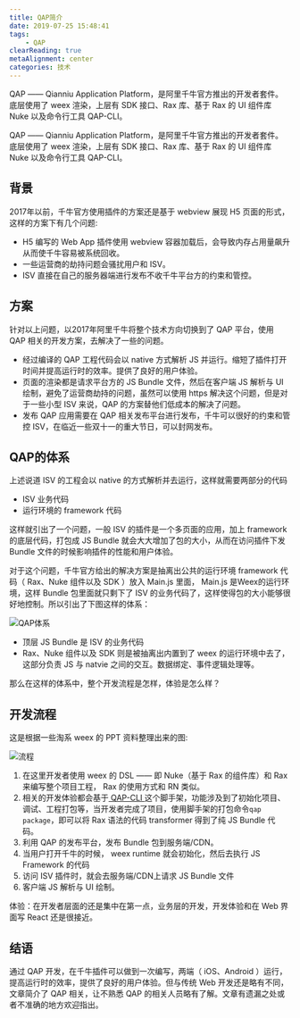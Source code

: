 ```yaml
---
title: QAP简介
date: 2019-07-25 15:48:41
tags:
    - QAP
clearReading: true
metaAlignment: center
categories: 技术
---
```


QAP —— Qianniu Application Platform，是阿里千牛官方推出的开发者套件。底层使用了 weex 渲染，上层有 SDK 接口、Rax 库、基于 Rax 的 UI 组件库 Nuke 以及命令行工具 QAP-CLI。

<!-- excerpt -->

QAP —— Qianniu Application Platform，是阿里千牛官方推出的开发者套件。底层使用了 weex 渲染，上层有 SDK 接口、Rax 库、基于 Rax 的 UI 组件库 Nuke 以及命令行工具 QAP-CLI。

## 背景

2017年以前，千牛官方使用插件的方案还是基于 webview 展现 H5 页面的形式，这样的方案下有几个问题:

- H5 编写的 Web App 插件使用 webview 容器加载后，会导致内存占用量飙升从而使千牛容易被系统回收。
- 一些运营商的劫持问题会骚扰用户和 ISV。
- ISV 直接在自己的服务器端进行发布不收千牛平台方的约束和管控。

## 方案

针对以上问题，以2017年阿里千牛将整个技术方向切换到了 QAP 平台，使用 QAP 相关的开发方案，去解决了一些的问题。

- 经过编译的 QAP 工程代码会以 native 方式解析 JS 并运行。缩短了插件打开时间并提高运行时的效率。提供了良好的用户体验。
- 页面的渲染都是请求平台方的 JS Bundle 文件，然后在客户端 JS 解析与 UI 绘制，避免了运营商劫持的问题，虽然可以使用 https 解决这个问题，但是对于一些小型 ISV 来说，QAP 的方案替他们低成本的解决了问题。
- 发布 QAP 应用需要在 QAP 相关发布平台进行发布，千牛可以很好的约束和管控 ISV，在临近一些双十一的重大节日，可以封网发布。

## QAP的体系

上述说道 ISV 的工程会以 native 的方式解析并去运行，这样就需要两部分的代码
- ISV 业务代码
- 运行环境的 framework 代码

这样就引出了一个问题，一般 ISV 的插件是一个多页面的应用，加上 framework 的底层代码，打包成 JS Bundle 就会大大增加了包的大小，从而在访问插件下发 Bundle 文件的时候影响插件的性能和用户体验。


对于这个问题，千牛官方给出的解决方案是抽离出公共的运行环境 framework 代码（ Rax、Nuke 组件以及 SDK ）放入 Main.js 里面， Main.js 是Weex的运行环境，这样 Bundle 包里面就只剩下了 ISV 的业务代码了，这样使得包的大小能够很好地控制。所以引出了下图这样的体系：

![QAP体系](https://wx1.sinaimg.cn/mw1024/8e70eab6ly1g5qa4k5fwlj20tw0qa1kx.jpg)

- 顶层 JS Bundle 是 ISV 的业务代码
- Rax、Nuke 组件以及 SDK 则是被抽离出内置到了 weex 的运行环境中去了，这部分负责 JS 与 natvie 之间的交互。数据绑定、事件逻辑处理等。


那么在这样的体系中，整个开发流程是怎样，体验是怎么样？

## 开发流程

这是根据一些淘系 weex 的 PPT 资料整理出来的图:

![流程](https://wx1.sinaimg.cn/mw1024/8e70eab6ly1g5qa4jz2dwj20wo0u0q4t.jpg)

1. 在这里开发者使用 weex 的 DSL —— 即 Nuke（基于 Rax 的组件库）和 Rax 来编写整个项目工程， Rax 的使用方式和 RN 类似。
2. 相关的开发体验都会基于[ QAP-CLI ](https://www.npmjs.com/package/qap-cli)这个脚手架，功能涉及到了初始化项目、调试、工程打包等，当开发者完成了项目，使用脚手架的打包命令```qap package```，即可以将 Rax 语法的代码 transformer 得到了纯 JS Bundle 代码。
3. 利用 QAP 的发布平台，发布 Bundle 包到服务端/CDN。
4. 当用户打开千牛的时候， weex runtime 就会初始化，然后去执行 JS Framework 的代码
5. 访问 ISV 插件时，就会去服务端/CDN上请求 JS Bundle 文件
6. 客户端 JS 解析与 UI 绘制。


体验：在开发者层面的还是集中在第一点，业务层的开发，开发体验和在 Web 界面写 React 还是很接近。

## 结语

通过 QAP 开发，在千牛插件可以做到一次编写，两端（ iOS、Android ）运行，提高运行时的效率，提供了良好的用户体验。但与传统 Web 开发还是略有不同，文章简介了 QAP 相关，让不熟悉 QAP 的相关人员略有了解。文章有遗漏之处或者不准确的地方欢迎指出。



